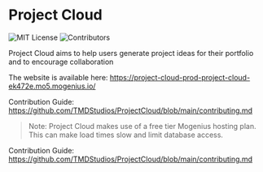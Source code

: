 # Project Cloud

![MIT License](https://img.shields.io/badge/license-MIT-brightgreen) ![Contributors](https://img.shields.io/github/contributors/TMDStudios/ProjectCloud)

Project Cloud aims to help users generate project ideas for their portfolio and to encourage collaboration

The website is available here: https://project-cloud-prod-project-cloud-ek472e.mo5.mogenius.io/

Contribution Guide: https://github.com/TMDStudios/ProjectCloud/blob/main/contributing.md

> Note: Project Cloud makes use of a free tier Mogenius hosting plan. This can make load times slow and limit database access.


Contribution Guide: https://github.com/TMDStudios/ProjectCloud/blob/main/contributing.md
